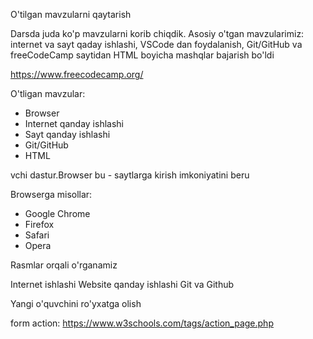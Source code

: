 O'tilgan mavzularni qaytarish

Darsda juda ko'p mavzularni korib chiqdik. Asosiy o'tgan mavzularimiz:
internet va sayt qaday ishlashi, VSCode dan foydalanish, Git/GitHub va
freeCodeCamp saytidan HTML boyicha mashqlar bajarish bo'ldi

https://www.freecodecamp.org/

O'tligan mavzular:

- Browser
- Internet qanday ishlashi
- Sayt qanday ishlashi
- Git/GitHub
- HTML

vchi dastur.Browser bu - saytlarga kirish imkoniyatini beru

Browserga misollar:

- Google Chrome
- Firefox
- Safari
- Opera

Rasmlar orqali o'rganamiz

Internet ishlashi
Website qanday ishlashi
Git va Github

Yangi o'quvchini ro'yxatga olish

form action: https://www.w3schools.com/tags/action_page.php
